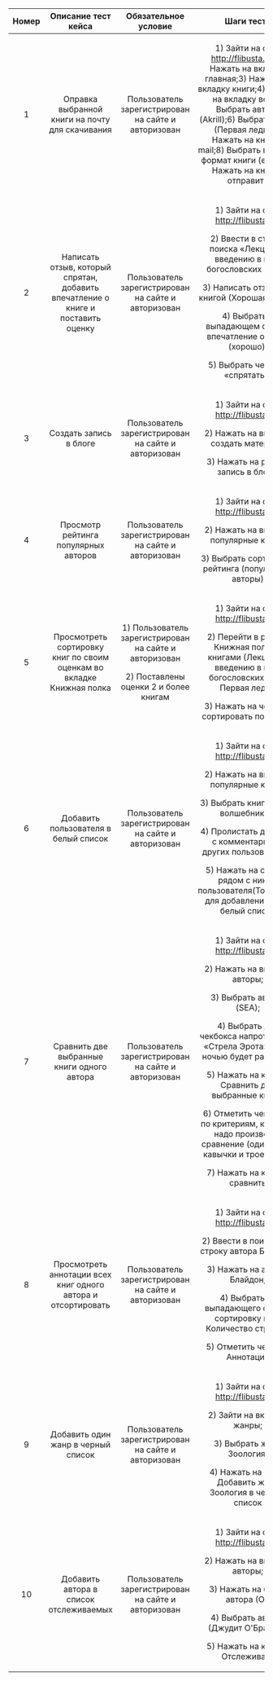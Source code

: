 ﻿|**Номер**|**Описание тест кейса**|**Обязательное условие**|**Шаги теста**|**Тестовые данные**|**Фактический результат**|**Ожидаемый результат**|
| :-: | :-: | :-: | :-: | :-: | :-: | :-: |
|1|Оправка выбранной книги на почту для скачивания|Пользователь зарегистрирован на сайте и авторизован|<p>1) Зайти на сайт <http://flibusta.is/>;2) Нажать на вкладку главная;3) Нажать на вкладку книги;4) Нажать на вкладку все;5) Выбрать автора (Akrill);6) Выбрать книгу (Первая  леди);7) Нажать на кнопку mail;8) Выбрать в списке формат книги (epub);9) Нажать на кнопку отправить</p>|Книга «Первая леди» |Книга выслана на адрес зарегистрированного пользователя (<alina.chagan18@gmail.com>) в определенном формате (epub)|Книга выслана на адрес зарегистрированного пользователя (<alina.chagan18@gmail.com>) в определенном формате (epub)|
|2|Написать отзыв, который спрятан, добавить впечатление о книге и поставить оценку |Пользователь зарегистрирован на сайте и авторизован|<p>1) Зайти на сайт <http://flibusta.is/>;<p>2) Ввести в строке поиска «Лекции по введению в круг богословских наук»;<p>3) Написать отзыв под книгой (Хорошая книга);<p>4) Выбрать в выпадающем списке впечатление о книге (хорошо);<p>5) Выбрать чекбокс «спрятать»;</p><p></p>|Книга «Лекции по введению в круг богословских наук»|Написан отзыв (Хорошая книга), добавлено впечатление (хорошо) о книге «Лекции по введению в круг богословских наук» и оценка (3) |Написан отзыв (Хорошая книга), добавлено впечатление (хорошо) о книге «Лекции по введению в круг богословских наук» и оценка (3)|
|3|Создать запись в блоге|Пользователь зарегистрирован на сайте и авторизован|<p>1) Зайти на сайт <http://flibusta.is/>;</p><p>2) Нажать на вкладку создать материал;</p><p>3) Нажать на раздел запись в блоге;</p><p></p>|Книга «Моя жизнь»|Ошибка: доступ запрещен|Создать запись в блоге: книга «Моя жизнь»|
|4|Просмотр рейтинга популярных авторов |Пользователь зарегистрирован на сайте и авторизован|<p>1) Зайти на сайт <http://flibusta.is/>;</p><p>2) Нажать на вкладку популярные книги;</p><p>3) Выбрать сортировку рейтинга (популярные авторы)</p><p></p>|Отсутствует|Выведен рейтинг книг популярных авторов|Выведен рейтинг книг популярных авторов|
|5|Просмотреть сортировку книг по своим оценкам во вкладке Книжная полка|<p>1) Пользователь зарегистрирован на сайте и авторизован</p><p>2) Поставлены оценки 2 и более книгам </p>|<p>1) Зайти на сайт <http://flibusta.is/>;</p><p>2) Перейти в раздел Книжная полка с книгами (Лекции по введению в круг богословских наук, Первая леди);</p><p>3) Нажать на чекбокс сортировать по автору</p>|Книги в книжной полке (Лекции по введению в круг богословских наук, Первая леди)|Выведен список отсортированных книг по автору|Выведен список отсортированных книг по автору|
|6|Добавить пользователя в белый список|Пользователь зарегистрирован на сайте и авторизован|<p>1) Зайти на сайт <http://flibusta.is/>;</p><p>2) Нажать на вкладку популярные книги;</p><p>3) Выбрать книгу «Путь волшебника»;</p><p>4) Пролистать до блока с комментариями других пользователей;</p><p>5) Нажать на символ рядом с ником пользователя(Тов.Костя) для добавления его в белый список</p><p></p>|Книга «Путь волшебника»|Пользователь(Тов.Костя) добавлен в белый список|Пользователь(Тов.Костя) добавлен в белый список|
|7|Сравнить две выбранные книги одного автора|Пользователь зарегистрирован на сайте и авторизован|<p>1) Зайти на сайт <http://flibusta.is/>;</p><p>2) Нажать на вкладку авторы;</p><p>3) Выбрать автора (SEA);</p><p>4) Выбрать два чекбокса напротив книг «Стрела Эрота» и «За ночью будет рассвет»;</p><p>5) Нажать на кнопку Сравнить две выбранные книги;</p><p>6) Отметить чекбоксы по критериям, которым надо произвести сравнение (одинарные кавычки и троеточие);</p><p>7) Нажать на кнопку сравнить </p><p></p>|Книги «Стрела Эрота» и «За ночью будет рассвет»;|Ошибка: ![](Aspose.Words.d7d21e2e-2b84-46a5-baa9-81610194e9a6.001.png)|Сравнение двух книг одного автора(SEA) по заданным критериям: одинарные кавычки и троеточие|
|8|Просмотреть аннотации всех книг одного автора и отсортировать|Пользователь зарегистрирован на сайте и авторизован|<p>1) Зайти на сайт <http://flibusta.is/>;</p><p>2) Ввести в поисковую строку автора Блайдон;</p><p>3) Нажать на автора Блайдон;</p><p>4) Выбрать из выпадающего списка сортировку книг Количество страниц;</p><p>5) Отметить чекбокс Аннотации</p><p></p>|Автор Блайдон|Отсортированный список книг автора Блайдон по количеству книг с аннотацией к каждой|Отсортированный список книг автора Блайдон по количеству книг с аннотацией к каждой|
|9|Добавить один жанр в черный список|Пользователь зарегистрирован на сайте и авторизован|<p>1) Зайти на сайт <http://flibusta.is/>;</p><p>2) Зайти на вкладку жанры;</p><p>3) Выбрать жанр Зоология;</p><p>4) Нажать на пункт Добавить жанр Зоология в черный список</p><p></p>|Жанр Зоология|Жанр Зоология добавлен в черный список|Жанр Зоология добавлен в черный список|
|10|Добавить автора в список отслеживаемых |Пользователь зарегистрирован на сайте и авторизован|<p>1) Зайти на сайт <http://flibusta.is/>;</p><p>2) Нажать на вкладку авторы;</p><p>3) Нажать на букву автора (О);</p><p>4) Выбрать автора (Джудит О'Брайен);</p><p>5) Нажать на кнопку Отслеживать </p><p></p>|Автор Джудит О'Брайен|Автор(Джудит О'Брайен) добавлен в список отслеживаемых авторов в профиле пользователя(ChaganCHik)|Автор(Джудит О'Брайен) добавлен в список отслеживаемых авторов в профиле пользователя(ChaganCHik)|

